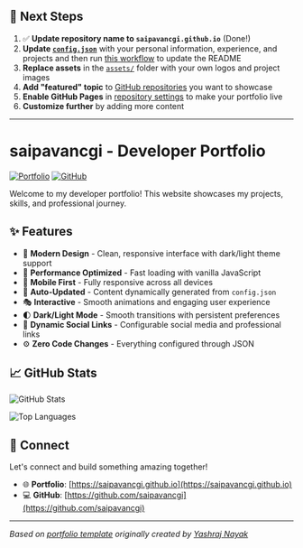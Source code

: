 ## 🚀 Next Steps

1. ✅ **Update repository name to `saipavancgi.github.io`** (Done!)
2. **Update [`config.json`](https://github.com/saipavancgi/saipavancgi.github.io/blob/main/config.json)** with your personal information, experience, and projects and then run [this workflow](https://github.com/saipavancgi/saipavancgi.github.io/actions/workflows/update-readme.yml) to update the README
3. **Replace assets** in the [`assets/`](https://github.com/saipavancgi/saipavancgi.github.io/tree/main/assets/) folder with your own logos and project images
4. **Add "featured" topic** to [GitHub repositories](https://github.com/saipavancgi?tab=repositories) you want to showcase
5. **Enable GitHub Pages** in [repository settings](https://github.com/saipavancgi/saipavancgi.github.io/settings/pages) to make your portfolio live
6. **Customize further** by adding more content

---

# saipavancgi - Developer Portfolio

<div align="left">
  
[![Portfolio](https://img.shields.io/badge/🌐_Visit_Portfolio-Live-brightgreen?style=for-the-badge)](https://saipavancgi.github.io)
[![GitHub](https://img.shields.io/badge/GitHub-Profile-181717?style=for-the-badge&logo=github)](https://github.com/saipavancgi)

</div>

Welcome to my developer portfolio! This website showcases my projects, skills, and professional journey.

## ✨ Features

- 🎨 **Modern Design** - Clean, responsive interface with dark/light theme support
- 🚀 **Performance Optimized** - Fast loading with vanilla JavaScript
- 📱 **Mobile First** - Fully responsive across all devices
- 🔄 **Auto-Updated** - Content dynamically generated from `config.json`
- 🎭 **Interactive** - Smooth animations and engaging user experience
- 🌓 **Dark/Light Mode** - Smooth transitions with persistent preferences
- 🔗 **Dynamic Social Links** - Configurable social media and professional links
- ⚙️ **Zero Code Changes** - Everything configured through JSON

## 📈 GitHub Stats

<div align="left">

![GitHub Stats](https://github-readme-stats.vercel.app/api?username=saipavancgi&theme=dark&hide_border=true&include_all_commits=true&count_private=true)

![Top Languages](https://github-readme-stats.vercel.app/api/top-langs/?username=saipavancgi&theme=dark&hide_border=true&include_all_commits=true&count_private=true&layout=compact)

</div>

## 🤝 Connect

Let's connect and build something amazing together!

- 🌐 **Portfolio**: [https://saipavancgi.github.io](https://saipavancgi.github.io)
- 💻 **GitHub**: [https://github.com/saipavancgi](https://github.com/saipavancgi)

---

*Based on [portfolio template](https://github.com/yashrajnayak/developer-portfolio) originally created by [Yashraj Nayak](https://github.com/yashrajnayak)*